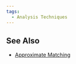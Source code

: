 ```yaml
---
tags:
  - Analysis Techniques
---
```

## See Also

* [Approximate Matching](approximate_matching.md)

